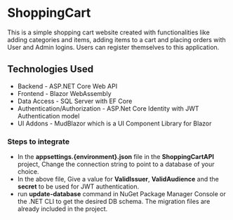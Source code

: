 # ShoppingCart
This is a simple shopping cart website created with functionalities like adding categories and items, adding items to a cart and placing orders with User and Admin logins. Users can register themselves to this application.

## Technologies Used
* Backend - ASP.NET Core Web API
* Frontend - Blazor WebAssembly
* Data Access - SQL Server with EF Core
* Authentication/Authorization - ASP.Net Core Identity with JWT Authentication model
* UI Addons - MudBlazor which is a UI Component Library for Blazor

### Steps to integrate
* In the **appsettings.{environment}.json** file in the **ShoppingCartAPI** project, Change the connection string to point to a database of your choice.
* In the above file, Give a value for **ValidIssuer**, **ValidAudience** and the **secret** to be used for JWT authentication.
* run **update-database** command in NuGet Package Manager Console or the .NET CLI to get the desired DB schema. The migration files are already included in the project.
